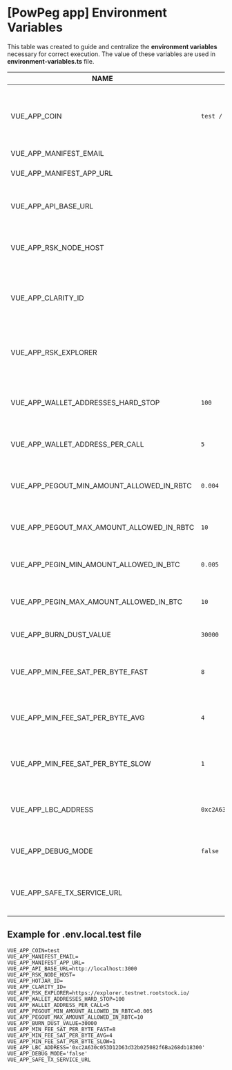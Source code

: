 # [PowPeg app] Environment Variables
This table was created to guide and centralize the **environment variables** necessary for correct execution.
The value of these variables are used in **environment-variables.ts** file.

|NAME                                        | DEV VALUE                                    | DETAILS                                                                                                   |
|--------------------------------------------|----------------------------------------------|-----------------------------------------------------------------------------------------------------------|
|VUE_APP_COIN                                | `test / main`                                | The network that will be used for the bitcoin library. Accepted values are `test` or `main`               |
|VUE_APP_MANIFEST_EMAIL                      |                                              |                                                                                                           |
|VUE_APP_MANIFEST_APP_URL                    |                                              | Trezor connect Manifest is described [here](https://github.com/trezor/connect/blob/develop/docs/index.md) |
|VUE_APP_API_BASE_URL                        |                                              | URL of the API (2wp-api) which is the BackEnd                                                             |
|VUE_APP_RSK_NODE_HOST                       |                                              | RSK node URL to verify RSK data (e.g. POWpeg address                                                      | 
|VUE_APP_CLARITY_ID |                                              | A Clarity ID is uniquely generated identification for app usage metrics                                   |
|VUE_APP_RSK_EXPLORER                        |                                              | RSK EXPLORER URL used to verify the transaction status                                                    |
|VUE_APP_WALLET_ADDRESSES_HARD_STOP          | `100`                                        | Maximum number of addresses derived from wallet                                                           |
|VUE_APP_WALLET_ADDRESS_PER_CALL             | `5`                                          | Number of addresses obtained per derivation call                                                          |
|VUE_APP_PEGOUT_MIN_AMOUNT_ALLOWED_IN_RBTC    | `0.004`                                      | 0,004 Minimum allowed value for a PEGOUT transaction                                                      |
|VUE_APP_PEGOUT_MAX_AMOUNT_ALLOWED_IN_RBTC   | `10`                                         | 10 Maximum allowed value for a PEGOUT transaction                                                         |
|VUE_APP_PEGIN_MIN_AMOUNT_ALLOWED_IN_BTC     | `0.005`                                      | Minimum allowed value for a PEGIN transaction                                                             |
|VUE_APP_PEGIN_MAX_AMOUNT_ALLOWED_IN_BTC     | `10`                                         | Maximum allowed value for a PEGIN transaction                                                             |
|VUE_APP_BURN_DUST_VALUE   | `30000`                                      | Max value to burn in the tx fee                                                                           |
|VUE_APP_MIN_FEE_SAT_PER_BYTE_FAST    | `8`                                          | Min fee rate (sats/byte) required to broadcast the transaction                                            |
|VUE_APP_MIN_FEE_SAT_PER_BYTE_AVG   | `4`                                          | Min fee rate (sats/byte) required to broadcast the transaction                                            |
|VUE_APP_MIN_FEE_SAT_PER_BYTE_SLOW   | `1`                                          | Min fee rate (sats/byte) required to broadcast the transaction                                            |
|VUE_APP_LBC_ADDRESS   | `0xc2A630c053D12D63d32b025082f6Ba268db18300` | Liquidity bridge contract address on the flyover protocol                                                 |
|VUE_APP_DEBUG_MODE   | `false`                                      | enable developer messages for debuging                                                                    |
|VUE_APP_SAFE_TX_SERVICE_URL   |                                       | Url of the Gnosis Safe transaction service implementation                                                                    |
## Example for .env.local.test file

```dotenv
VUE_APP_COIN=test
VUE_APP_MANIFEST_EMAIL=
VUE_APP_MANIFEST_APP_URL=
VUE_APP_API_BASE_URL=http://localhost:3000
VUE_APP_RSK_NODE_HOST=
VUE_APP_HOTJAR_ID=
VUE_APP_CLARITY_ID=
VUE_APP_RSK_EXPLORER=https://explorer.testnet.rootstock.io/
VUE_APP_WALLET_ADDRESSES_HARD_STOP=100
VUE_APP_WALLET_ADDRESS_PER_CALL=5
VUE_APP_PEGOUT_MIN_AMOUNT_ALLOWED_IN_RBTC=0.005
VUE_APP_PEGOUT_MAX_AMOUNT_ALLOWED_IN_RBTC=10
VUE_APP_BURN_DUST_VALUE=30000
VUE_APP_MIN_FEE_SAT_PER_BYTE_FAST=8
VUE_APP_MIN_FEE_SAT_PER_BYTE_AVG=4
VUE_APP_MIN_FEE_SAT_PER_BYTE_SLOW=1
VUE_APP_LBC_ADDRESS='0xc2A630c053D12D63d32b025082f6Ba268db18300'
VUE_APP_DEBUG_MODE='false'
VUE_APP_SAFE_TX_SERVICE_URL
```

